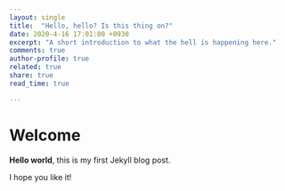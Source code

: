 ```yaml
---
layout: single
title:  "Hello, hello? Is this thing on?"
date: 2020-4-16 17:01:00 +0930
excerpt: "A short introduction to what the hell is happening here."
comments: true 
author-profile: true
related: true
share: true
read_time: true

---
```


# Welcome

**Hello world**, this is my first Jekyll blog post.

I hope you like it!